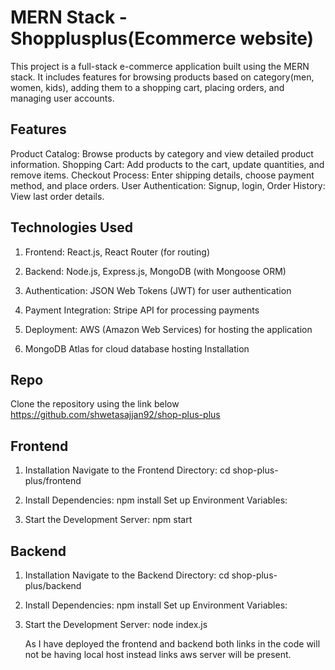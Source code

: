 # MERN Stack - Shopplusplus(Ecommerce website)

This project is a full-stack e-commerce application built using the MERN stack. It includes features for browsing products based on category(men, women, kids), adding them to a shopping cart, placing orders, and managing user accounts.

## Features

Product Catalog: Browse products by category and view detailed product information.
Shopping Cart: Add products to the cart, update quantities, and remove items.
Checkout Process: Enter shipping details, choose payment method, and place orders.
User Authentication: Signup, login,
Order History: View last order details.

## Technologies Used

1. Frontend: React.js, React Router (for routing)

2. Backend: Node.js, Express.js, MongoDB (with Mongoose ORM)
 
3. Authentication: JSON Web Tokens (JWT) for user authentication

4. Payment Integration: Stripe API for processing payments

5. Deployment: AWS (Amazon Web Services) for hosting the application

6. MongoDB Atlas for cloud database hosting Installation

## Repo
Clone the repository using the link below
https://github.com/shwetasajjan92/shop-plus-plus

## Frontend
1. Installation
   Navigate to the Frontend Directory:
   cd shop-plus-plus/frontend

2. Install Dependencies:
   npm install
   Set up Environment Variables:

3. Start the Development Server:
   npm start

## Backend
1. Installation
   Navigate to the Backend Directory:
   cd shop-plus-plus/backend

2. Install Dependencies:
   npm install
   Set up Environment Variables:

3. Start the Development Server:
   node index.js

   As I have deployed the frontend and backend both links in the code will not be having local host instead links aws server will be present.




